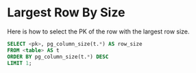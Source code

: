 # Largest Row By Size

Here is how to select the PK of the row with the largest row size.

```sql
SELECT <pk>, pg_column_size(t.*) AS row_size 
FROM <table> AS t 
ORDER BY pg_column_size(t.*) DESC 
LIMIT 1;
```
